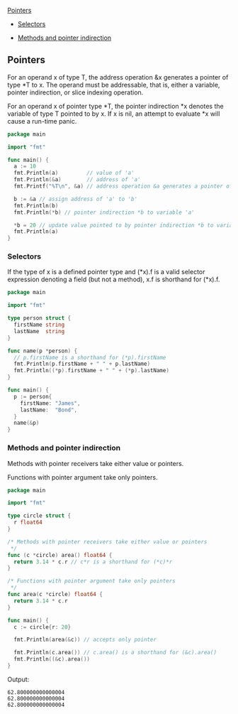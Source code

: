 [Pointers](#pointers)

- [Selectors](#selectors)

- [Methods and pointer indirection](#methods-and-pointer-indirection)

## Pointers

For an operand x of type T, the address operation &x generates a pointer of type *T to x. The operand must be addressable, that is, either a variable, pointer indirection, or slice indexing operation.

For an operand x of pointer type *T, the pointer indirection *x denotes the variable of type T pointed to by x. If x is nil, an attempt to evaluate *x will cause a run-time panic.

```go
package main

import "fmt"

func main() {
  a := 10
  fmt.Println(a)         // value of 'a'
  fmt.Println(&a)        // address of 'a'
  fmt.Printf("%T\n", &a) // address operation &a generates a pointer of type *int to 'a'

  b := &a // assign address of 'a' to 'b'
  fmt.Println(b)
  fmt.Println(*b) // pointer indirection *b to variable 'a'

  *b = 20 // update value pointed to by pointer indirection *b to variable 'a'
  fmt.Println(a)
}
```

### Selectors

If the type of x is a defined pointer type and (*x).f is a valid selector expression denoting a field (but not a method), x.f is shorthand for (*x).f.

```go
package main

import "fmt"

type person struct {
  firstName string
  lastName  string
}

func name(p *person) {
  // p.firstName is a shorthand for (*p).firstName
  fmt.Println(p.firstName + " " + p.lastName)
  fmt.Println((*p).firstName + " " + (*p).lastName)
}

func main() {
  p := person{
    firstName: "James",
    lastName:  "Bond",
  }
  name(&p)
}
```

### Methods and pointer indirection

Methods with pointer receivers take either value or pointers.

Functions with pointer argument take only pointers.

```go
package main

import "fmt"

type circle struct {
  r float64
}

/* Methods with pointer receivers take either value or pointers
 */
func (c *circle) area() float64 {
  return 3.14 * c.r // c*r is a shorthand for (*c)*r
}

/* Functions with pointer argument take only pointers
 */
func area(c *circle) float64 {
  return 3.14 * c.r
}

func main() {
  c := circle{r: 20}

  fmt.Println(area(&c)) // accepts only pointer

  fmt.Println(c.area()) // c.area() is a shorthand for (&c).area()
  fmt.Println((&c).area())
}
```

Output:

```text
62.800000000000004
62.800000000000004
62.800000000000004
```